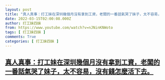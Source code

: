 ```yaml
---
layout: post
title: "真人真事：打工妹在深圳幾個月沒有拿到工資，老闆的一番話氣哭了妹子，太不容易，沒有錢怎麼活下去。"
date: 2022-03-15T02:00:08.000Z
author: 打工妹四妹
from: https://www.youtube.com/watch?v=nJNinKNWoto
tags: [ 打工妹四妹 ]
comments: True
categories: [ 打工妹四妹 ]
---
```

<!--1647309608000-->
[真人真事：打工妹在深圳幾個月沒有拿到工資，老闆的一番話氣哭了妹子，太不容易，沒有錢怎麼活下去。](https://www.youtube.com/watch?v=nJNinKNWoto)
------

<div>

</div>
